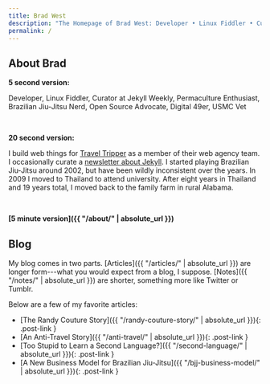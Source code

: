 ```yaml
---
title: Brad West
description: "The Homepage of Brad West: Developer • Linux Fiddler • Curator at Jekyll Weekly • Permaculture Enthusiast • Brazilian Jiu-Jitsu Nerd • Open Source Advocate • Digital 49er • USMC Vet"
permalink: /
---
```


<h2 class="text-center">About Brad</h2>

**5 second version:**

Developer, Linux Fiddler, Curator at Jekyll Weekly, Permaculture Enthusiast, Brazilian Jiu-Jitsu Nerd, Open Source Advocate, Digital 49er, USMC Vet

<br>

**20 second version:**

I build web things for [Travel Tripper](http://www.traveltripper.com/solutions/hotel-websites/) as a member of their web agency team. I occasionally curate a [newsletter about Jekyll](https://jekyllweekly.com/). I started playing Brazilian Jiu-Jitsu around 2002, but have been wildly inconsistent over the years. In 2009 I moved to Thailand to attend university. After eight years in Thailand and 19 years total, I moved back to the family farm in rural Alabama.

<br>

**[5 minute version]({{ "/about/" | absolute_url }})**

## Blog

My blog comes in two parts. [Articles]({{ "/articles/" | absolute_url }}) are longer form---what you would expect from a blog, I suppose. [Notes]({{ "/notes/" | absolute_url }}) are shorter, something more like Twitter or Tumblr.

Below are a few of my favorite articles:

 - [The Randy Couture Story]({{ "/randy-couture-story/" | absolute_url }}){: .post-link }
 - [An Anti-Travel Story]({{ "/anti-travel/" | absolute_url }}){: .post-link }
 - [Too Stupid to Learn a Second Language?]({{ "/second-language/" | absolute_url }}){: .post-link }
 - [A New Business Model for Brazilian Jiu-Jitsu]({{ "/bjj-business-model/" | absolute_url }}){: .post-link }
